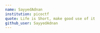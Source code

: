 ```yaml
---
name: SayyedAdnan
institution: picoctf
quote: Life is Short, make good use of it
github_user: SayyedAdnan
---
```

